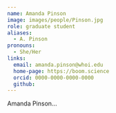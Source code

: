 ```yaml
---
name: Amanda Pinson
image: images/people/Pinson.jpg
role: graduate student
aliases:
  - A. Pinson
pronouns:
  - She/Her
links:
  email: amanda.pinson@whoi.edu
  home-page: https://boom.science
  orcid: 0000-0000-0000-0000
  github: 
---
```


Amanda Pinson...
